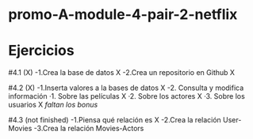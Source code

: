 # promo-A-module-4-pair-2-netflix

# Ejercicios

#4.1 (X)
 -1.Crea la base de datos X
 -2.Crea un repositorio en Github X
 
#4.2 (X)
 -1.Inserta valores a la bases de datos X
 -2. Consulta y modifica información 
      ·1. Sobre las películas X
      ·2. Sobre los actores X
      ·3. Sobre los usuarios X
  *faltan los bonus*

#4.3 (not finished)
 -1.Piensa qué relación es X
 -2.Crea la relación User-Movies
 -3.Crea la relación Movies-Actors
